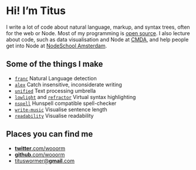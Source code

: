 # Hi!  I’m Titus

I write a lot of code about natural language, markup, and syntax trees, often
for the web or Node.
Most of my programming is [open source](https://github.com/wooorm).
I also lecture about code, such as data visualisation and Node at
[CMDA](https://www.cmd-amsterdam.nl/english/), and help people get into
Node at [NodeSchool Amsterdam](https://nodeschool.io/amsterdam/).

## Some of the things I make

*   [`franc`](https://github.com/wooorm/franc)
    Natural Language detection
*   [`alex`](http://alexjs.com)
    Catch insensitive, inconsiderate writing
*   [`unified`](https://unifiedjs.github.io)
    Text processing umbrella
*   [`lowlight`](https://github.com/wooorm/lowlight)
    and
    [`refractor`](https://github.com/wooorm/refractor)
    Virtual syntax highlighting
*   [`nspell`](https://github.com/wooorm/nspell)
    Hunspell compatible spell-checker
*   [`write-music`](http://wooorm.com/write-music/)
    Visualise sentence length
*   [`readability`](http://wooorm.com/readability/)
    Visualise readability

## Places you can find me

*   [**twitter**.com/wooorm](https://twitter.com/wooorm)
*   [**github**.com/wooorm](https://github.com/wooorm)
*   [tituswormer@**gmail**.com](mailto:tituswormer@gmail.com)
